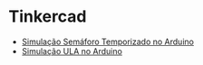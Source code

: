 # Tinkercad

- [Simulação Semáforo Temporizado no Arduino](https://www.tinkercad.com/things/brXQSWKSgDI-led-ep03-ex01)
- [Simulação ULA no Arduino](https://www.tinkercad.com/things/bVLkN59m38p-ula-simulacao-ep03-ex02)
